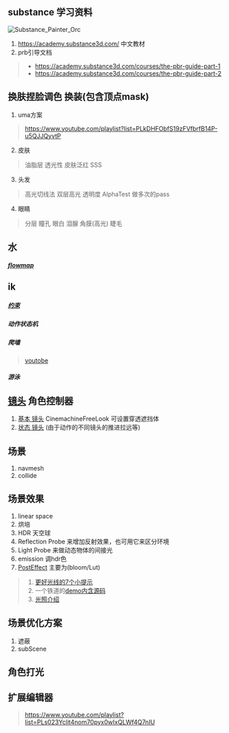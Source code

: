 ## substance 学习资料
![Substance_Painter_Orc](https://support.allegorithmic.com/documentation/spdoc/files/20316164/170459743/2/1536351466340/Substance_Painter_Orc.jpg)
1. https://academy.substance3d.com/ 中文教材
2. prb引导文档
>* https://academy.substance3d.com/courses/the-pbr-guide-part-1
>* https://academy.substance3d.com/courses/the-pbr-guide-part-2


## 换肤捏脸调色 换装(包含顶点mask)
1. uma方案 
> https://www.youtube.com/playlist?list=PLkDHFObfS19zFVfbrfB14P-u5QJJQyvtP
2. 皮肤
>油脂层 透光性 皮肤泛红 SSS
3. 头发
>高光切线法 双层高光 透明度 AlphaTest 做多次的pass
4. 眼睛
>分层 瞳孔 眼白 泪腺 角膜(高光) 睫毛


## 水
##### [flowmap](https://mp.weixin.qq.com/s?__biz=MzIyMzQzNDAyNg==&mid=2247484087&idx=1&sn=b2fa7f5af318785e72cd9428776093f8&chksm=e81f06f2df688fe441a4c7a6db229b69bbcd3de23a07e59670e8a97d41765b1be099e2e7a6cd&scene=21#wechat_redirect)

## ik
##### [约束](https://docs.unity3d.com/Packages/com.unity.animation.rigging@0.2/manual/index.html)
##### 动作状态机

##### 爬墙
>[youtobe](https://www.youtube.com/playlist?list=PL47vwJBRNh1xzEvcLvXoJvjLcr1h0j-1O)
##### 游泳

## [镜头](https://docs.unity3d.com/Packages/com.unity.cinemachine@2.3/manual/index.html) 角色控制器
1. [基本 镜头](https://docs.unity3d.com/Packages/com.unity.cinemachine@2.3/manual/CinemachineFreeLook.html) CinemachineFreeLook 可设置穿透遮挡体
2. [状态 镜头](https://docs.unity3d.com/Packages/com.unity.cinemachine@2.3/manual/CinemachineStateDrivenCamera.html) (由于动作的不同镜头的推进拉远等)

## 场景
1. navmesh
2. collide

## 场景效果
1. linear space
2. 烘培
3. HDR 天空球
4. Reflection Probe 来增加反射效果，也可用它来区分环境
5. Light Probe 来做动态物体的间接光
6. emission 调hdr色
7. [PostEffect](https://docs.unity3d.com/Packages/com.unity.postprocessing@2.1/manual/index.html) 主要为(bloom/Lut) 
>1. [更好光线的7个小提示](https://lmhpoly.com/7-tips-for-better-lighting-in-unity/)
>2. 一个铁道的[demo内含源码](https://unity3d.com/learn/tutorials/s/creating-believable-visuals?_ga=2.257319819.1060887464.1557711885-1438279476.1522757191)
>3. [光照介绍](https://unity3d.com/learn/tutorials/topics/graphics/introduction-lighting-and-rendering?playlist=17102&_ga=2.257319819.1060887464.1557711885-1438279476.1522757191)

## 场景优化方案
1. 遮蔽
2. subScene


## 角色打光


## 扩展编辑器
>https://www.youtube.com/playlist?list=PLs023Yclit4nom70pyx0wIxQLWf4Q7nIU
